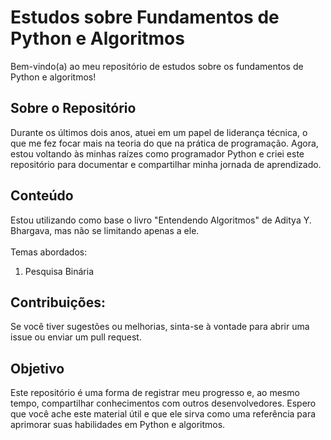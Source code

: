 # Estudos sobre Fundamentos de Python e Algoritmos
Bem-vindo(a) ao meu repositório de estudos sobre os fundamentos de Python e algoritmos!

## Sobre o Repositório
Durante os últimos dois anos, atuei em um papel de liderança técnica, o que me fez focar mais na teoria do que na prática de programação. Agora, estou voltando às minhas raízes como programador Python e criei este repositório para documentar e compartilhar minha jornada de aprendizado.

## Conteúdo
Estou utilizando como base o livro "Entendendo Algoritmos" de Aditya Y. Bhargava, mas não se limitando apenas a ele. <br><br>
Temas abordados:
1. Pesquisa Binária

## Contribuições: 
Se você tiver sugestões ou melhorias, sinta-se à vontade para abrir uma issue ou enviar um pull request.

## Objetivo
Este repositório é uma forma de registrar meu progresso e, ao mesmo tempo, compartilhar conhecimentos com outros desenvolvedores. Espero que você ache este material útil e que ele sirva como uma referência para aprimorar suas habilidades em Python e algoritmos.
